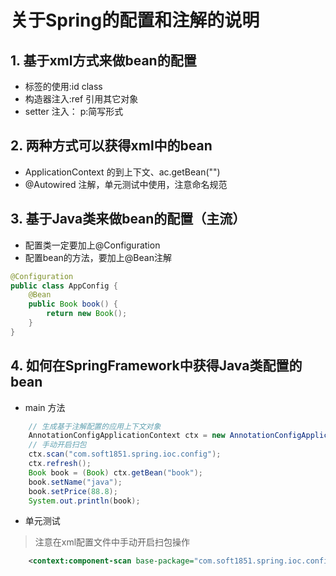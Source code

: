 # 关于Spring的配置和注解的说明

## 1. 基于xml方式来做bean的配置
- <bean>标签的使用:id class
- 构造器注入:ref 引用其它对象
- setter 注入： p:简写形式

## 2. 两种方式可以获得xml中的bean
- ApplicationContext 的到上下文、ac.getBean("")
- @Autowired 注解，单元测试中使用，注意命名规范

## 3. 基于Java类来做bean的配置（主流）
- 配置类一定要加上@Configuration
- 配置bean的方法，要加上@Bean注解

```java
@Configuration
public class AppConfig {
    @Bean
    public Book book() {
        return new Book();
    }
}
```

## 4. 如何在SpringFramework中获得Java类配置的bean
- main 方法
```java 
    // 生成基于注解配置的应用上下文对象
    AnnotationConfigApplicationContext ctx = new AnnotationConfigApplicationContext(AppConfig.class);
    // 手动开启扫包
    ctx.scan("com.soft1851.spring.ioc.config");
    ctx.refresh();
    Book book = (Book) ctx.getBean("book");
    book.setName("java");
    book.setPrice(88.8);
    System.out.println(book);
```

- 单元测试
> 注意在xml配置文件中手动开启扫包操作

```xml
    <context:component-scan base-package="com.soft1851.spring.ioc.config" />
```